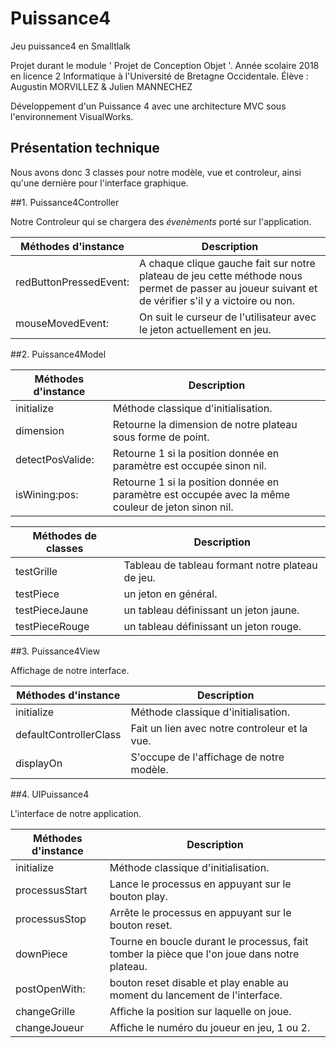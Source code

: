 # Puissance4
Jeu puissance4 en Smalltlalk


Projet durant le module ' Projet de Conception Objet '. Année scolaire 2018 en licence 2 Informatique à l'Université de Bretagne Occidentale.
Élève : Augustin MORVILLEZ & Julien MANNECHEZ

Développement d'un Puissance 4 avec une architecture MVC sous l'environnement VisualWorks.

## Présentation technique

Nous avons donc 3 classes pour notre modèle, vue et controleur, ainsi qu'une dernière pour l'interface graphique.

   ##1. Puissance4Controller
  
Notre Controleur qui se chargera des _évenèments_ porté sur l'application.

Méthodes d'instance | Description
---|---
redButtonPressedEvent: | A chaque clique gauche fait sur notre plateau de jeu cette méthode nous permet de passer au joueur suivant et de vérifier s'il y a victoire ou non.
mouseMovedEvent: | On suit le curseur de l'utilisateur avec le jeton actuellement en jeu.
  
  
   ##2. Puissance4Model
  
Méthodes d'instance | Description
---|---
initialize | Méthode classique d'initialisation.
dimension | Retourne la dimension de notre plateau sous forme de point.
detectPosValide: |  Retourne 1 si la position donnée en paramètre est occupée sinon nil.
isWining:pos: |  Retourne 1 si la position donnée en paramètre est occupée avec la même couleur de jeton sinon nil.


Méthodes de classes | Description
---|---
testGrille | Tableau de tableau formant notre plateau de jeu.
testPiece | un jeton en général.
testPieceJaune | un tableau définissant un jeton jaune.
testPieceRouge | un tableau définissant un jeton rouge.

  
   ##3. Puissance4View
  
Affichage de notre interface.
  
Méthodes d'instance | Description
---|---
initialize | Méthode classique d'initialisation.
defaultControllerClass | Fait un lien avec notre controleur et la vue.
displayOn | S'occupe de l'affichage de notre modèle.


   ##4. UIPuissance4
  
L'interface de notre application.  
  
Méthodes d'instance | Description
---|---
initialize | Méthode classique d'initialisation.
processusStart | Lance le processus en appuyant sur le bouton play.
processusStop | Arrête le processus en appuyant sur le bouton reset.
downPiece | Tourne en boucle durant le processus, fait tomber la pièce que l'on joue dans notre plateau.
postOpenWith: | bouton reset disable et play enable au moment du lancement de l'interface.
changeGrille | Affiche la position sur laquelle on joue.
changeJoueur | Affiche le numéro du joueur en jeu, 1 ou 2.
